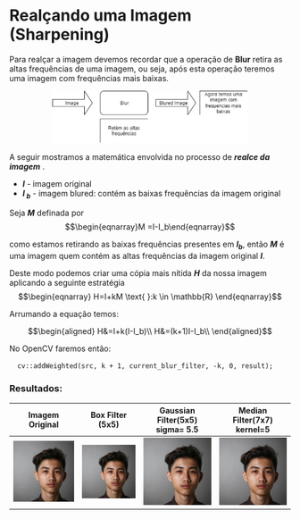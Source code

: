 # Realçando uma Imagem (Sharpening)

Para realçar a imagem devemos recordar que a operação de **Blur** retira as altas frequências de uma imagem, ou seja, após esta operação teremos uma imagem com frequências mais baixas.
<p align="center">
<img src='images/blur_diagram.png' width='350'>
</p>

A seguir mostramos a matemática envolvida no processo de **_realce da imagem_** .
* **_I_** - imagem original
* **_I<sub> b</sub>_** - imagem blured: contém as baixas frequências da imagem original

Seja **_M_** definada por $$\begin{eqnarray}M =I-I_b\end{eqnarray}$$ 

como estamos retirando as baixas frequências presentes em **_I<sub>b</sub>_**, então **_M_** é uma imagem quem contém as altas frequências da imagem original **_I_**.

  Deste modo podemos criar uma cópia mais nítida **_H_** da nossa imagem aplicando a seguinte estratégia   
$$\begin{eqnarray} H=I+kM \text{ }:k \in \mathbb{R} \end{eqnarray}$$

Arrumando a equação temos:

$$\begin{aligned} 
  H&=I+k(I-I_b)\\ 
  H&=(k+1)I-I_b\\
  \end{aligned}$$

No OpenCV faremos então:
```
  cv::addWeighted(src, k + 1, current_blur_filter, -k, 0, result);
```
### Resultados:


Imagem Original          |  Box Filter (5x5)  | Gaussian Filter(5x5) sigma= 5.5 | Median Filter(7x7) kernel=5
:-------------------------:|:-------------------------:|:-------------------------:|:-------------------------:
<img src='images/original.png' width='250'>   |  <img src='images/box_sharpen.png' width='250'> | <img src='images/gauss_sharpen.png' width='250'> |<img src='images/median_sharpen.png' width='250'>



